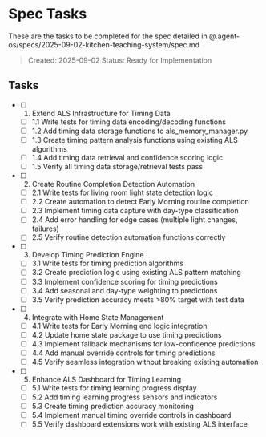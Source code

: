 # Spec Tasks

These are the tasks to be completed for the spec detailed in @.agent-os/specs/2025-09-02-kitchen-teaching-system/spec.md

> Created: 2025-09-02
> Status: Ready for Implementation

## Tasks

- [ ] 1. Extend ALS Infrastructure for Timing Data
  - [ ] 1.1 Write tests for timing data encoding/decoding functions
  - [ ] 1.2 Add timing data storage functions to als_memory_manager.py
  - [ ] 1.3 Create timing pattern analysis functions using existing ALS algorithms
  - [ ] 1.4 Add timing data retrieval and confidence scoring logic
  - [ ] 1.5 Verify all timing data storage/retrieval tests pass

- [ ] 2. Create Routine Completion Detection Automation
  - [ ] 2.1 Write tests for living room light state detection logic
  - [ ] 2.2 Create automation to detect Early Morning routine completion
  - [ ] 2.3 Implement timing data capture with day-type classification  
  - [ ] 2.4 Add error handling for edge cases (multiple light changes, failures)
  - [ ] 2.5 Verify routine detection automation functions correctly

- [ ] 3. Develop Timing Prediction Engine
  - [ ] 3.1 Write tests for timing prediction algorithms
  - [ ] 3.2 Create prediction logic using existing ALS pattern matching
  - [ ] 3.3 Implement confidence scoring for timing predictions
  - [ ] 3.4 Add seasonal and day-type weighting to predictions
  - [ ] 3.5 Verify prediction accuracy meets >80% target with test data

- [ ] 4. Integrate with Home State Management
  - [ ] 4.1 Write tests for Early Morning end logic integration
  - [ ] 4.2 Update home state package to use timing predictions
  - [ ] 4.3 Implement fallback mechanisms for low-confidence predictions
  - [ ] 4.4 Add manual override controls for timing predictions
  - [ ] 4.5 Verify seamless integration without breaking existing automation

- [ ] 5. Enhance ALS Dashboard for Timing Learning
  - [ ] 5.1 Write tests for timing learning progress display
  - [ ] 5.2 Add timing learning progress sensors and indicators
  - [ ] 5.3 Create timing prediction accuracy monitoring
  - [ ] 5.4 Implement manual timing override controls in dashboard
  - [ ] 5.5 Verify dashboard extensions work with existing ALS interface